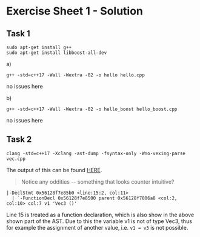 # Exercise Sheet 1 - Solution

## Task 1

```
sudo apt-get install g++
sudo apt-get install libboost-all-dev
```

a)

```
g++ -std=c++17 -Wall -Wextra -02 -o hello hello.cpp
```

no issues here

b)

```
g++ -std=c++17 -Wall -Wextra -02 -o hello_boost hello_boost.cpp
```

no issues here

## Task 2

`clang -std=c++17 -Xclang -ast-dump -fsyntax-only -Wno-vexing-parse vec.cpp`

The output of this can be found [HERE](AST.txt).

> Notice any oddities -- something that looks counter intuitive?

```
|-DeclStmt 0x56128f7e85b0 <line:15:2, col:11>
  | `-FunctionDecl 0x56128f7e8500 parent 0x56128f7806a8 <col:2, col:10> col:7 v1 'Vec3 ()'
```

Line 15 is treated as a function declaration, which is also show in the above shown part of the AST. Due to this the variable v1 is not of type Vec3, thus for example the assignment of another value, i.e. `v1 = v3` is not possible.
